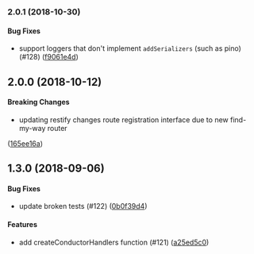 <a name="2.0.1"></a>
### 2.0.1 (2018-10-30)


#### Bug Fixes

* support loggers that don't implement `addSerializers` (such as pino) (#128) ([f9061e4d](https://github.com/restify/conductor/commit/f9061e4d))


<a name="2.0.0"></a>
## 2.0.0 (2018-10-12)


#### Breaking Changes

* updating restify changes route registration interface
due to new find-my-way router

 ([165ee16a](https://github.com/restify/conductor/commit/165ee16a))


<a name="1.3.0"></a>
## 1.3.0 (2018-09-06)


#### Bug Fixes

* update broken tests (#122) ([0b0f39d4](https://github.com/restify/conductor/commit/0b0f39d4))


#### Features

* add createConductorHandlers function (#121) ([a25ed5c0](https://github.com/restify/conductor/commit/a25ed5c0))


